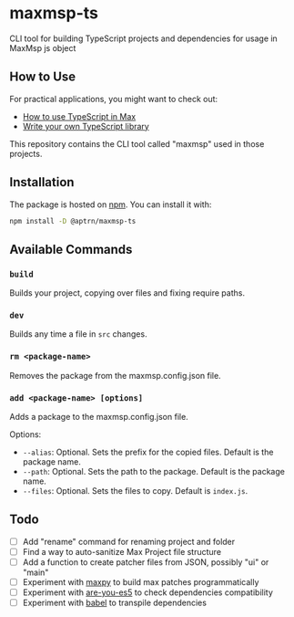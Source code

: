 # maxmsp-ts

CLI tool for building TypeScript projects and dependencies for usage in MaxMsp js object

## How to Use

For practical applications, you might want to check out:

- [How to use TypeScript in Max](https://github.com/aptrn/maxmsp-ts-example.git)
- [Write your own TypeScript library](https://github.com/aptrn/maxmsp-ts-library-template)

This repository contains the CLI tool called "maxmsp" used in those projects.

## Installation

The package is hosted on [npm](https://www.npmjs.com/package/@aptrn/maxmsp-ts). You can install it with:

```bash
npm install -D @aptrn/maxmsp-ts
```

## Available Commands

### `build`

Builds your project, copying over files and fixing require paths.

### `dev`

Builds any time a file in `src` changes.

### `rm <package-name>`

Removes the package from the maxmsp.config.json file.

### `add <package-name> [options]`

Adds a package to the maxmsp.config.json file.

Options:

- `--alias`: Optional. Sets the prefix for the copied files. Default is the package name.
- `--path`: Optional. Sets the path to the package. Default is the package name.
- `--files`: Optional. Sets the files to copy. Default is `index.js`.

## Todo

- [ ] Add "rename" command for renaming project and folder
- [ ] Find a way to auto-sanitize Max Project file structure
- [ ] Add a function to create patcher files from JSON, possibly "ui" or "main"
- [ ] Experiment with [maxpy](https://github.com/Barnard-PL-Labs/MaxPy) to build max patches programmatically
- [ ] Experiment with [are-you-es5](https://www.npmjs.com/package/are-you-es5) to check dependencies compatibility
- [ ] Experiment with [babel](https://babeljs.io/) to transpile dependencies
